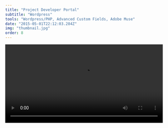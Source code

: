 ```yaml
---
title: "Project Developer Portal"
subtitle: "Wordpress"
tools: "Wordpress/PHP, Advanced Custom Fields, Adobe Muse"
date: "2015-05-01T22:12:03.284Z"
img: "thumbnail.jpg"
order: 8
---
```


<video style="padding: 0 0 40px 0;" width="100%" autoplay controls loop>
    <source src="gs4gg-portal-demo.mp4" type="video/mp4">
</video>
